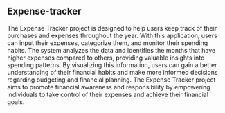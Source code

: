 
## Expense-tracker
The Expense Tracker project is designed to help users keep track of their purchases and expenses throughout the year. With this application, users can input their expenses, categorize them, and monitor their spending habits. The system analyzes the data and identifies the months that have higher expenses compared to others, providing valuable insights into spending patterns. By visualizing this information, users can gain a better understanding of their financial habits and make more informed decisions regarding budgeting and financial planning. The Expense Tracker project aims to promote financial awareness and responsibility by empowering individuals to take control of their expenses and achieve their financial goals.
